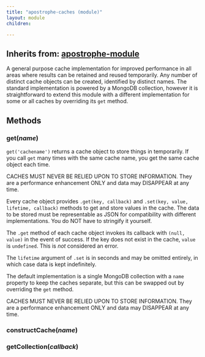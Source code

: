 ```yaml
---
title: "apostrophe-caches (module)"
layout: module
children:

---
```

## Inherits from: [apostrophe-module](../apostrophe-module/index.html)
A general purpose cache implementation for improved performance in all areas
where results can be retained and reused temporarily. Any number of distinct cache
objects can be created, identified by distinct names. The standard implementation
is powered by a MongoDB collection, however it is straightforward to extend this
module with a different implementation for some or all caches by overriding
its `get` method.


## Methods
### get(*name*)
`get('cachename')` returns a cache object to store things in
temporarily. If you call `get` many times with the same cache name,
you get the same cache object each time.

CACHES MUST NEVER BE RELIED UPON TO STORE INFORMATION. They are a
performance enhancement ONLY and data may DISAPPEAR at any time.

Every cache object provides `.get(key, callback)` and
`.set(key, value, lifetime, callback)` methods to get
and store values in the cache. The data to be
stored must be representable as JSON for compatibility with
different implementations. You do NOT have to stringify it yourself.

The `.get` method of each cache object invokes its callback with `(null, value)` in the event
of success. If the key does not exist in the cache, `value`
is `undefined`. This is *not* considered an error.

The `lifetime` argument of `.set` is in seconds and may be omitted
entirely, in which case data is kept indefinitely.

The default implementation is a single MongoDB collection with a
`name` property to keep the caches separate, but this
can be swapped out by overriding the `get` method.

CACHES MUST NEVER BE RELIED UPON TO STORE INFORMATION. They are a
performance enhancement ONLY and data may DISAPPEAR at any time.
### constructCache(*name*)

### getCollection(*callback*)

